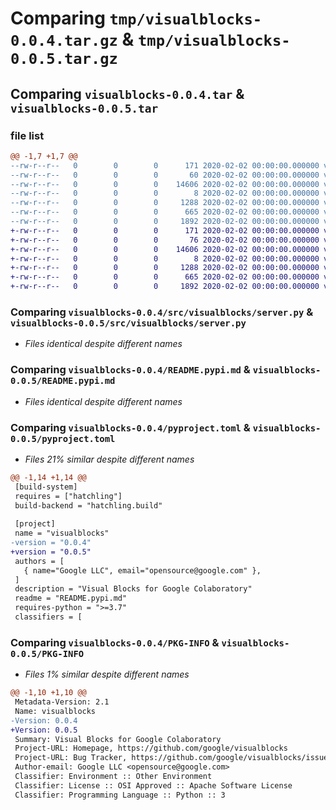 # Comparing `tmp/visualblocks-0.0.4.tar.gz` & `tmp/visualblocks-0.0.5.tar.gz`

## Comparing `visualblocks-0.0.4.tar` & `visualblocks-0.0.5.tar`

### file list

```diff
@@ -1,7 +1,7 @@
--rw-r--r--   0        0        0      171 2020-02-02 00:00:00.000000 visualblocks-0.0.4/.editorconfig
--rw-r--r--   0        0        0       60 2020-02-02 00:00:00.000000 visualblocks-0.0.4/src/visualblocks/__init__.py
--rw-r--r--   0        0        0    14606 2020-02-02 00:00:00.000000 visualblocks-0.0.4/src/visualblocks/server.py
--rw-r--r--   0        0        0        8 2020-02-02 00:00:00.000000 visualblocks-0.0.4/.gitignore
--rw-r--r--   0        0        0     1288 2020-02-02 00:00:00.000000 visualblocks-0.0.4/README.pypi.md
--rw-r--r--   0        0        0      665 2020-02-02 00:00:00.000000 visualblocks-0.0.4/pyproject.toml
--rw-r--r--   0        0        0     1892 2020-02-02 00:00:00.000000 visualblocks-0.0.4/PKG-INFO
+-rw-r--r--   0        0        0      171 2020-02-02 00:00:00.000000 visualblocks-0.0.5/.editorconfig
+-rw-r--r--   0        0        0       76 2020-02-02 00:00:00.000000 visualblocks-0.0.5/src/visualblocks/__init__.py
+-rw-r--r--   0        0        0    14606 2020-02-02 00:00:00.000000 visualblocks-0.0.5/src/visualblocks/server.py
+-rw-r--r--   0        0        0        8 2020-02-02 00:00:00.000000 visualblocks-0.0.5/.gitignore
+-rw-r--r--   0        0        0     1288 2020-02-02 00:00:00.000000 visualblocks-0.0.5/README.pypi.md
+-rw-r--r--   0        0        0      665 2020-02-02 00:00:00.000000 visualblocks-0.0.5/pyproject.toml
+-rw-r--r--   0        0        0     1892 2020-02-02 00:00:00.000000 visualblocks-0.0.5/PKG-INFO
```

### Comparing `visualblocks-0.0.4/src/visualblocks/server.py` & `visualblocks-0.0.5/src/visualblocks/server.py`

 * *Files identical despite different names*

### Comparing `visualblocks-0.0.4/README.pypi.md` & `visualblocks-0.0.5/README.pypi.md`

 * *Files identical despite different names*

### Comparing `visualblocks-0.0.4/pyproject.toml` & `visualblocks-0.0.5/pyproject.toml`

 * *Files 21% similar despite different names*

```diff
@@ -1,14 +1,14 @@
 [build-system]
 requires = ["hatchling"]
 build-backend = "hatchling.build"
 
 [project]
 name = "visualblocks"
-version = "0.0.4"
+version = "0.0.5"
 authors = [
   { name="Google LLC", email="opensource@google.com" },
 ]
 description = "Visual Blocks for Google Colaboratory"
 readme = "README.pypi.md"
 requires-python = ">=3.7"
 classifiers = [
```

### Comparing `visualblocks-0.0.4/PKG-INFO` & `visualblocks-0.0.5/PKG-INFO`

 * *Files 1% similar despite different names*

```diff
@@ -1,10 +1,10 @@
 Metadata-Version: 2.1
 Name: visualblocks
-Version: 0.0.4
+Version: 0.0.5
 Summary: Visual Blocks for Google Colaboratory
 Project-URL: Homepage, https://github.com/google/visualblocks
 Project-URL: Bug Tracker, https://github.com/google/visualblocks/issues
 Author-email: Google LLC <opensource@google.com>
 Classifier: Environment :: Other Environment
 Classifier: License :: OSI Approved :: Apache Software License
 Classifier: Programming Language :: Python :: 3
```

